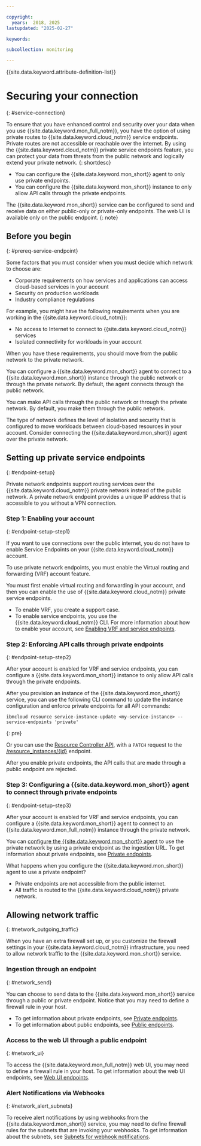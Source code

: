 ```yaml
---

copyright:
  years:  2018, 2025
lastupdated: "2025-02-27"

keywords: 

subcollection: monitoring

---
```


{{site.data.keyword.attribute-definition-list}}


# Securing your connection
{: #service-connection}

To ensure that you have enhanced control and security over your data when you use {{site.data.keyword.mon_full_notm}}, you have the option of using private routes to {{site.data.keyword.cloud_notm}} service endpoints. Private routes are not accessible or reachable over the internet. By using the {{site.data.keyword.cloud_notm}} private service endpoints feature, you can protect your data from threats from the public network and logically extend your private network.
{: shortdesc}

- You can configure the {{site.data.keyword.mon_short}} agent to only use private endpoints.
- You can configure the {{site.data.keyword.mon_short}} instance to only allow API calls through the private endpoints.

The {{site.data.keyword.mon_short}} service can be configured to send and receive data on either public-only or private-only endpoints. The web UI is available only on the public endpoint.
{: note}


## Before you begin
{: #prereq-service-endpoint}

Some factors that you must consider when you must decide which network to choose are:
* Corporate requirements on how services and applications can access cloud-based services in your account
* Security on production workloads
* Industry compliance regulations

For example, you might have the following requirements when you are working in the {{site.data.keyword.cloud_notm}}:
* No access to Internet to connect to {{site.data.keyword.cloud_notm}} services
* Isolated connectivity for workloads in your account

When you have these requirements, you should move from the public network to the private network.

You can configure a {{site.data.keyword.mon_short}} agent to connect to a {{site.data.keyword.mon_short}} instance through the public network or through the private network. By default, the agent connects through the public network.

You can make API calls through the public network or through the private network. By default, you make them through the public network.

The type of network defines the level of isolation and security that is configured to move workloads between cloud-based resources in your account. Consider connecting the {{site.data.keyword.mon_short}} agent over the private network.



## Setting up private service endpoints
{: #endpoint-setup}

Private network endpoints support routing services over the {{site.data.keyword.cloud_notm}} private network instead of the public network. A private network endpoint provides a unique IP address that is accessible to you without a VPN connection.

### Step 1: Enabling your account
{: #endpoint-setup-step1}

If you want to use connections over the public internet, you do not have to enable Service Endpoints on your {{site.data.keyword.cloud_notm}} account.

To use private network endpoints, you must enable the Virtual routing and forwarding (VRF) account feature.

You must first enable virtual routing and forwarding in your account, and then you can enable the use of {{site.data.keyword.cloud_notm}} private service endpoints.
* To enable VRF, you create a support case.
* To enable service endpoints, you use the {{site.data.keyword.cloud_notm}} CLI. For more information about how to enable your account, see [Enabling VRF and service endpoints](/docs/account?topic=account-vrf-service-endpoint).


### Step 2: Enforcing API calls through private endpoints
{: #endpoint-setup-step2}

After your account is enabled for VRF and service endpoints, you can configure a {{site.data.keyword.mon_short}} instance to only allow API calls through the private endpoints.

After you provision an instance of the {{site.data.keyword.mon_short}} service, you can use the following CLI command to update the instance configuration and enforce private endpoints for all API commands:

```shell
ibmcloud resource service-instance-update <my-service-instance> --service-endpoints 'private'
```
{: pre}

Or you can use the [Resource Controller API](https://cloud.ibm.com/apidocs/resource-controller), with a `PATCH` request to the [/resource_instances/{id}](https://cloud.ibm.com/apidocs/resource-controller/resource-controller#update-resource-instance) endpoint.

After you enable private endpoints, the API calls that are made through a public endpoint are rejected.


### Step 3: Configuring a {{site.data.keyword.mon_short}} agent to connect through private endpoints
{: #endpoint-setup-step3}

After your account is enabled for VRF and service endpoints, you can configure a {{site.data.keyword.mon_short}} agent to connect to an {{site.data.keyword.mon_full_notm}} instance through the private network.


You can [configure the {{site.data.keyword.mon_short}} agent](/docs/monitoring?topic=monitoring-config_agent) to use the private network by using a private endpoint as the ingestion URL. To get information about private endpoints, see [Private endpoints](/docs/monitoring?topic=monitoring-endpoints#endpoints_ingestion_private).

What happens when you configure the {{site.data.keyword.mon_short}} agent to use a private endpoint?
* Private endpoints are not accessible from the public internet.
* All traffic is routed to the {{site.data.keyword.cloud_notm}} private network.


## Allowing network traffic
{: #network_outgoing_traffic}

When you have an extra firewall set up, or you customize the firewall settings in your {{site.data.keyword.cloud_notm}} infrastructure, you need to allow network traffic to the {{site.data.keyword.mon_short}} service.


### Ingestion through an endpoint
{: #network_send}

You can choose to send data to the {{site.data.keyword.mon_short}} service through a public or private endpoint. Notice that you may need to define a firewall rule in your host.
- To get information about private endpoints, see [Private endpoints](/docs/monitoring?topic=monitoring-endpoints#endpoints_ingestion_private).
- To get information about public endpoints, see [Public endpoints](/docs/monitoring?topic=monitoring-endpoints#endpoints_ingestion_public).


### Access to the web UI through a public endpoint
{: #network_ui}

To access the {{site.data.keyword.mon_full_notm}} web UI, you may need to define a firewall rule in your host. To get information about the web UI endpoints, see [Web UI endpoints](/docs/monitoring?topic=monitoring-endpoints#endpoints_sysdig).



### Alert Notifications via Webhooks
{: #network_alert_subnets}

To receive alert notifications by using webhooks from the {{site.data.keyword.mon_short}} service, you may need to define firewall rules for the subnets that are invoking your webhooks. To get information about the subnets, see [Subnets for webhook notifications](/docs/monitoring?topic=monitoring-endpoints#endpoints_network_alert_subnets).
